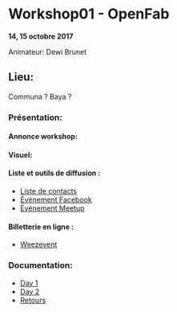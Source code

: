 # Workshop01 - OpenFab
**14, 15 octobre 2017**

Animateur: Dewi Brunet

## Lieu: ##
Communa ?
Baya ?

### Présentation: 

#### Annonce workshop:  

#### Visuel:  

#### Liste et outils de diffusion : 
- [Liste de contacts](/master/Communication/Liste-de-diffusion.md)
- [Événement Facebook]()
- [Événement Meetup]()

#### Billetterie en ligne :
- [Weezevent]()

### Documentation:  
- [Day 1](/Workshop02/Day%201.md)
- [Day 2](/Workshop02/Day%202.md)
- [Retours](/Workshop02/Retours.md)
